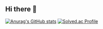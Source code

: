 ## Hi there 👋

[![Anurag's GitHub stats](https://github-readme-stats.vercel.app/api?username=manmarru&theme=neon&show_icons=true&lacale=kr)](https://github.com/manmarru/github-readme-stats)
[![Solved.ac Profile](http://mazassumnida.wtf/api/v2/generate_badge?boj=123fish)](https://solved.ac/123fish/)
